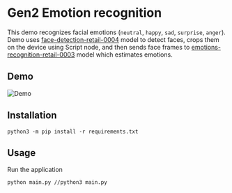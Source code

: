 # Gen2 Emotion recognition

This demo recognizes facial emotions (`neutral`, `happy`, `sad`, `surprise`, `anger`). Demo uses [face-detection-retail-0004](https://docs.openvino.ai/2021.4/omz_models_model_face_detection_retail_0004.html) model to detect faces, crops them on the device using Script node, and then sends face frames to [emotions-recognition-retail-0003](https://docs.openvino.ai/2021.4/omz_models_model_emotions_recognition_retail_0003.html) model which estimates emotions.

## Demo

![Demo](https://user-images.githubusercontent.com/18037362/140508779-f9b1465a-8bc1-48e0-8747-80cdb7f2e4fc.png)

## Installation

```
python3 -m pip install -r requirements.txt
```

## Usage

Run the application

```
python main.py //python3 main.py
```